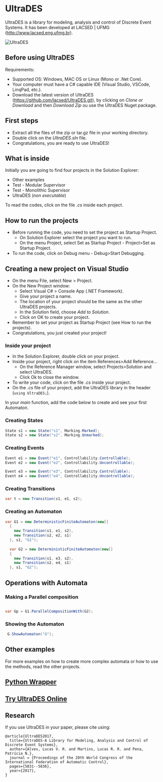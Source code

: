 # UltraDES
UltraDES is a library for modeling, analysis and control of Discrete Event Systems. It has been developed at LACSED | UFMG (http://www.lacsed.eng.ufmg.br).

![UltraDES](http://lacsed.eng.ufmg.br/wp-content/uploads/2017/05/Logo_UltraDES_PNG_Internet-e1494353854950.png)

## Before using UltraDES

Requirements: 
- Supported OS: Windows, MAC OS or Linux (Mono or .Net Core).
- Your computer must have a C# capable IDE (Visual Studio, VSCode, LinqPad, etc.).
- Download the latest version of UltraDES (https://github.com/lacsed/UltraDES.git), by clicking on *Clone or Download* and then *Download Zip* ou use the UltraDES Nuget package.

## First steps

- Extract all the files of the zip or tar.gz file in your working directory. 
- Double click on the *UltraDES.sln* file.
- Congratulations, you are ready to use UltraDES!

## What is inside

Initially you are going to find four projects in the Solution Explorer:
- Other examples
- Test - Modular Supervisor
- Test - Monolithic Supervisor
- UltraDES (*non executable*)

To read the codes, click on the file *.cs* inside each project. 

## How to run the projects

- Before running the code, you need to set the project as Startup Project. 
    - On Solution Explorer select the project you want to run.
    - On the menu Project, select Set as Startup Project - Project>Set as Startup Project.
- To run the code, click on Debug menu - Debug>Start Debugging.

## Creating a new project on Visual Studio

- On the menu File, select New > Project.
- On the New Project window:
  - Select Visual C# > Console App (.NET Framework).
  - Give your project a name.
  - The location of your project should be the same as the other UltraDES projects.
  - In the Solution field, choose *Add to Solution*.
  - Click on OK to create your project.
- Remember to set your project as Startup Project (see How to run the projects). 
- Congratulations, you just created your project!

### Inside your project

- In the Solution Explorer, double click on your project.
- Inside your project, right click on the item References>Add Reference...
  - On the Reference Manager window, select Projects>Solution and select UltraDES.
  - Click Ok to close the window.
- To write your code, click on the file *.cs* inside your project. 
- On the *.cs* file of your project, add the UltraDES library in the header (```using UltraDES;```).

In your *main* function, add the code below to create and see your first Automaton.

### Creating States

```cs
State s1 = new State("s1", Marking.Marked);
State s2 = new State("s2", Marking.Unmarked);
```

### Creating Events

```cs
Event e1 = new Event("e1", Controllability.Controllable);
Event e2 = new Event("e2", Controllability.Uncontrollable);

Event e3 = new Event("e3", Controllability.Controllable);
Event e4 = new Event("e4", Controllability.Uncontrollable);
```

### Creating Transitions

```cs
var t = new Transition(s1, e1, s2);
```

### Creating an Automaton

```cs
var G1 = new DeterministicFiniteAutomaton(new[]
  {
    new Transition(s1, e1, s2), 
    new Transition(s2, e2, s1)
  }, s1, "G1");
  
  var G2 = new DeterministicFiniteAutomaton(new[]
  {
    new Transition(s1, e3, s2), 
    new Transition(s2, e4, s1)
  }, s1, "G2");
```

## Operations with Automata

### Making a Parallel composition

```cs

var Gp = G1.ParallelCompositionWith(G2); 

```
### Showing the Automaton

```cs
 G.ShowAutomaton("G");
 ```

## Other examples

For more examples on how to create more complex automata or how to use the methods, read the other projects. 

## [Python Wrapper](https://github.com/lacsed/UltraDES-Python)

## [Try UltraDES Online](https://lacsed.github.io/UltraDES/)

## Research

If you use UltraDES in your paper, please cite using:

```
@article{UltraDES2017,
  title={UltraDES-A Library for Modeling, Analysis and Control of Discrete Event Systems},
  author={Alves, Lucas V. R. and Martins, Lucas R. R. and Pena, Patrícia N.},
  journal = {Proceedings of the 20th World Congress of the International Federation of Automatic Control},
  pages={5831--5836},
  year={2017},
}
 ```
